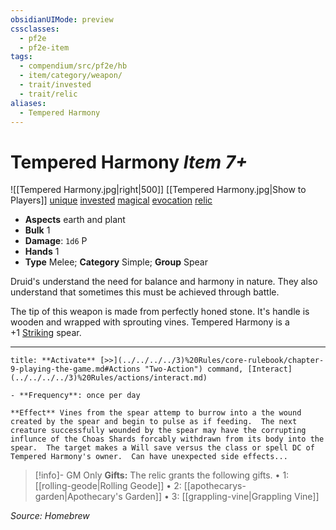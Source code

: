 ```yaml
---
obsidianUIMode: preview
cssclasses:
  - pf2e
  - pf2e-item
tags:
  - compendium/src/pf2e/hb
  - item/category/weapon/
  - trait/invested
  - trait/relic
aliases:
  - Tempered Harmony
---
```

# Tempered Harmony *Item 7+*  
![[Tempered Harmony.jpg|right|500]]
[[Tempered Harmony.jpg|Show to Players]]
[unique](rules/traits/unique.md "Unique Item Trait")  [invested](rules/traits/invested.md "Invested Item Trait")  [magical](rules/traits/magical.md "Magical Item Trait")  [evocation](rules/traits/evocation.md "Evocation Item Trait")  [relic](rules/traits/relic.md "Relic Item Trait") 

- **Aspects** earth and plant
- **Bulk** 1
- **Damage**: `1d6` P
- **Hands** 1
- **Type** Melee; **Category** Simple; **Group** Spear

Druid's understand the need for balance and harmony in nature.  They also understand that sometimes this must be achieved through battle.

The tip of this weapon is made from perfectly honed stone.  It's handle is wooden and wrapped with sprouting vines.  Tempered Harmony is a +1 [Striking](../striking.md) spear.

---
```ad-embed-ability
title: **Activate** [>>](../../../../3)%20Rules/core-rulebook/chapter-9-playing-the-game.md#Actions "Two-Action") command, [Interact](../../../../3)%20Rules/actions/interact.md)

- **Frequency**: once per day

**Effect** Vines from the spear attemp to burrow into a the wound created by the spear and begin to pulse as if feeding.  The next creature successfully wounded by the spear may have the corrupting influnce of the Choas Shards forcably withdrawn from its body into the spear.  The target makes a Will save versus the class or spell DC of Tempered Harmony's owner.  Can have unexpected side effects...
```

> [!info]- GM Only
> **Gifts:** The relic grants the following gifts.
> • 1: [[rolling-geode|Rolling Geode]]
> • 2: [[apothecarys-garden|Apothecary's Garden]]
> • 3: [[grappling-vine|Grappling Vine]]

*Source: Homebrew*